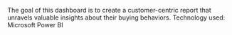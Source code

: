 The goal of this dashboard is to create a customer-centric report that unravels valuable insights about their buying behaviors.
Technology used: Microsoft Power BI
